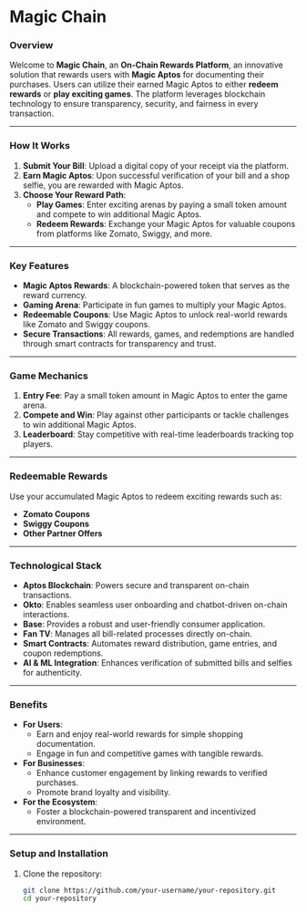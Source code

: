# **Magic Chain**  

### **Overview**  
Welcome to **Magic Chain**, an **On-Chain Rewards Platform**, an innovative solution that rewards users with **Magic Aptos** for documenting their purchases. Users can utilize their earned Magic Aptos to either **redeem rewards** or **play exciting games**. The platform leverages blockchain technology to ensure transparency, security, and fairness in every transaction.  

---

### **How It Works**  
1. **Submit Your Bill**: Upload a digital copy of your receipt via the platform.  
2. **Earn Magic Aptos**: Upon successful verification of your bill and a shop selfie, you are rewarded with Magic Aptos.  
3. **Choose Your Reward Path**:  
   - **Play Games**: Enter exciting arenas by paying a small token amount and compete to win additional Magic Aptos.  
   - **Redeem Rewards**: Exchange your Magic Aptos for valuable coupons from platforms like Zomato, Swiggy, and more.  

---

### **Key Features**  
- **Magic Aptos Rewards**: A blockchain-powered token that serves as the reward currency.  
- **Gaming Arena**: Participate in fun games to multiply your Magic Aptos.  
- **Redeemable Coupons**: Use Magic Aptos to unlock real-world rewards like Zomato and Swiggy coupons.  
- **Secure Transactions**: All rewards, games, and redemptions are handled through smart contracts for transparency and trust.  

---

### **Game Mechanics**  
1. **Entry Fee**: Pay a small token amount in Magic Aptos to enter the game arena.  
2. **Compete and Win**: Play against other participants or tackle challenges to win additional Magic Aptos.  
3. **Leaderboard**: Stay competitive with real-time leaderboards tracking top players.  

---

### **Redeemable Rewards**  
Use your accumulated Magic Aptos to redeem exciting rewards such as:  
- **Zomato Coupons**  
- **Swiggy Coupons**  
- **Other Partner Offers**  

---

### **Technological Stack**  
- **Aptos Blockchain**: Powers secure and transparent on-chain transactions.  
- **Okto**: Enables seamless user onboarding and chatbot-driven on-chain interactions.  
- **Base**: Provides a robust and user-friendly consumer application.  
- **Fan TV**: Manages all bill-related processes directly on-chain.  
- **Smart Contracts**: Automates reward distribution, game entries, and coupon redemptions.  
- **AI & ML Integration**: Enhances verification of submitted bills and selfies for authenticity.  

---

### **Benefits**  
- **For Users**:  
  - Earn and enjoy real-world rewards for simple shopping documentation.  
  - Engage in fun and competitive games with tangible rewards.  
- **For Businesses**:  
  - Enhance customer engagement by linking rewards to verified purchases.  
  - Promote brand loyalty and visibility.  
- **For the Ecosystem**:  
  - Foster a blockchain-powered transparent and incentivized environment.  

---

### **Setup and Installation**  
1. Clone the repository:  
   ```bash
   git clone https://github.com/your-username/your-repository.git
   cd your-repository
